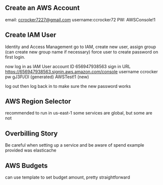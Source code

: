 ## Create an AWS Account
email: ccrocker7227@gmail.com
username:ccrocker72
PW: AWSConsole!1

## Create IAM User
Identity and Access Management
go to IAM, create new user, assign group (can create new group name if necessary)
force user to create password on first login.

now log in as IAM User
account ID
656947938563
sign in URL
https://656947938563.signin.aws.amazon.com/console
username
ccrocker
pw
gJ3PJ{)l (generated)
AWSTest!1 (new)

log out then log back in to make sure the new password works

## AWS Region Selector
recommended to run in us-east-1
some services are global, but some are not

## Overbilling Story
Be careful when setting up a service and be aware of spend
example provided was elasticache

## AWS Budgets
can use template to set budget amount, pretty straightforward


